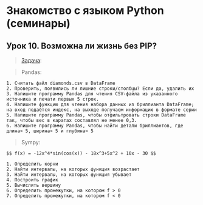 # Знакомство с языком Python (семинары)
## Урок 10. Возможна ли жизнь без PIP?

> [Задача](https://github.com/XYI7I/GeekBrains/tree/main/Geek/PythonStart/lesson10/main.ipynb): 

> Pandas:

    1. Cчитать файл diamonds.csv в DataFrame
    2. Проверить, появились ли лишние строки/столбцы? Если да, удалить их
    3. Напишите программу Pandas для чтения CSV-файла из указанного источника и печати первых 5 строк.
    4. Напишите функцию для чтения набора данных из бриллианта DataFrame; на вход подаётся индекс, на выходе получаем информацию в формате серии
    5. Напишите программу Pandas, чтобы отфильтровать строки DataFrame так, чтобы вес в каратах составлял не менее 0,3.
    6. Напишите программу Pandas, чтобы найти детали бриллиантов, где длина> 5, ширина> 5 и глубина> 5

> Sympy:

    $$ f(x) = -12x^4*sin(cos(x)) - 18x^3+5x^2 + 10x - 30 $$
    
    1. Определить корни
    2. Найти интервалы, на которых функция возрастает
    3. Найти интервалы, на которых функция убывает
    4. Построить график
    5. Вычислить вершину
    6. Определить промежутки, на котором f > 0
    7. Определить промежутки, на котором f < 0
